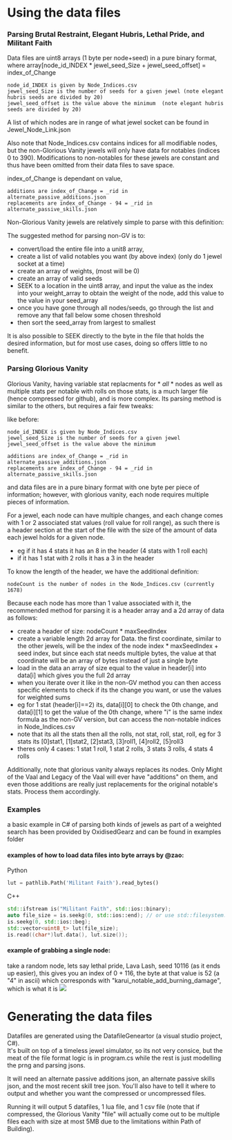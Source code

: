 # Using the data files

### Parsing Brutal Restraint, Elegant Hubris, Lethal Pride, and Militant Faith

Data files are uint8 arrays (1 byte per node+seed) in a pure binary format, where array\[node_id_INDEX \* jewel_seed_Size + jewel_seed_offset\] = index_of_Change

	node_id_INDEX is given by Node_Indices.csv
	jewel_seed_Size is the number of seeds for a given jewel (note elegant hubris seeds are divided by 20)
	jewel_seed_offset is the value above the minimum  (note elegant hubris seeds are divided by 20)

A list of which nodes are in range of what jewel socket can be found in Jewel_Node_Link.json

Also note that Node_Indices.csv contains indices for all modifiable nodes, but the non-Glorious Vanity jewels will only have data for notables (indices 0 to 390). Modifications to non-notables for these jewels are constant and thus have been omitted from their data files to save space.

index_of_Change is dependant on value, 

	additions are index_of_Change = _rid in alternate_passive_additions.json
	replacements are index_of_Change - 94 = _rid in alternate_passive_skills.json

Non-Glorious Vanity jewels are relatively simple to parse with this definition:

The suggested method for parsing non-GV is to:
- convert/load the entire file into a unit8 array, 
- create a list of valid notables you want (by above index) (only do 1 jewel socket at a time)
- create an array of weights, (most will be 0)
- create an array of valid seeds
- SEEK to a location in the uint8 array, and input the value as the index into your weight_array to obtain the weight of the node, add this value to the value in your seed_array
- once you have gone through all nodes/seeds, go through the list and remove any that fall below some chosen threshold
- then sort the seed_array from largest to smallest

It is also possible to SEEK directly to the byte in the file that holds the desired information, but for most use cases, doing so offers little to no benefit.

### Parsing Glorious Vanity

Glorious Vanity, having variable stat replacments for * *all* * nodes as well as multiple stats per notable with rolls on those stats, is a much larger file (hence compressed for github), and is more complex. Its parsing method is similar to the others, but requires a fair few tweaks:

like before:

	node_id_INDEX is given by Node_Indices.csv
	jewel_seed_Size is the number of seeds for a given jewel
	jewel_seed_offset is the value above the minimum

	additions are index_of_Change = _rid in alternate_passive_additions.json
	replacements are index_of_Change - 94 = _rid in alternate_passive_skills.json

and data files are in a pure binary format with one byte per piece of information; however, with glorious vanity, each node requires multiple pieces of information.


For a jewel, each node can have multiple changes, and each change comes with 1 or 2 associated stat values (roll value for roll range), as such there is a header section at the start of the file with the size of the amount of data each jewel holds for a given node.
- eg if it has 4 stats it has an 8 in the header (4 stats with 1 roll each)
- if it has 1 stat with 2 rolls it has a 3 in the header

To know the length of the header, we have the additional definition:

	nodeCount is the number of nodes in the Node_Indices.csv (currently 1678)

Because each node has more than 1 value associated with it, the recommended method for parsing it is a header array and a 2d array of data as follows:
- create a header of size: nodeCount \* maxSeedIndex
- create a variable length 2d array for Data. the first coordinate, similar to the other jewels, will be the index of the node index \* maxSeedIndex + seed index, but since each stat needs multiple bytes, the value at that coordinate will be an array of bytes instead of just a single byte
- load in the data an array of size equal to the value in header\[i\] into data\[i\] which gives you the full 2d array
- when you iterate over it like in the non-GV method you can then access specific elements to check if its the change you want, or use the values for weighted sums
- eg for 1 stat (header\[i\]==2) its, data\[i\]\[0\] to check the 0th change, and data\[i\]\[1\] to get the value of the 0th change, where "i" is the same index formula as the non-GV version, but can access the non-notable indices in Node_Indices.csv
- note that its all the stats then all the rolls, not stat, roll, stat, roll, eg for 3 stats its \[0\]stat1, \[1\]stat2, \[2\]stat3, \[3\]roll1, \[4\]roll2, \[5\]roll3
- theres only 4 cases: 1 stat 1 roll, 1 stat 2 rolls, 3 stats 3 rolls, 4 stats 4 rolls

Additionally, note that glorious vanity always replaces its nodes. Only Might of the Vaal and Legacy of the Vaal will ever have "additions" on them, and even those additions are really just replacements for the original notable's stats. Process them accordingly.

### Examples

a basic example in C# of parsing both kinds of jewels as part of a weighted search has been provided by OxidisedGearz and can be found in examples folder

#### examples of how to load data files into byte arrays by @zao:

Python
```python
lut = pathlib.Path('Militant Faith').read_bytes()
```

C++
```c++
std::ifstream is("Militant Faith", std::ios::binary);
auto file_size = is.seekg(0, std::ios::end); // or use std::filesystem::file_size on a path
is.seekg(0, std::ios::beg);
std::vector<uint8_t> lut(file_size);
is.read((char*)lut.data(), lut.size());
```

#### example of grabbing a single node:

take a random node, lets say lethal pride, Lava Lash, seed 10116 (as it ends up easier), this gives you an index of 0 + 116, the byte at that value is 52 (a "4" in ascii) which corresponds with "karui_notable_add_burning_damage", which is what it is ![](https://cdn.discordapp.com/attachments/175290321695932416/993077938847219722/unknown.png)




# Generating the data files

Datafiles are generated using the DatafileGeneartor (a visual studio project, C#).    
It's built on top of a timeless jewel simulator, so its not very consice, but the meat of the file format logic is in program.cs while the rest is just modelling the prng and parsing jsons.    

It will need an alternate passive additions json, an alternate passive skills json, and the most recent skill tree json. You'll also have to tell it where to output and whether you want the compressed or uncompressed files.    

Running it will output 5 datafiles, 1 lua file, and 1 csv file (note that if compressed, the Glorious Vanity "file" will actually come out to be multiple files each with size at most 5MB due to the limitations within Path of Building).
